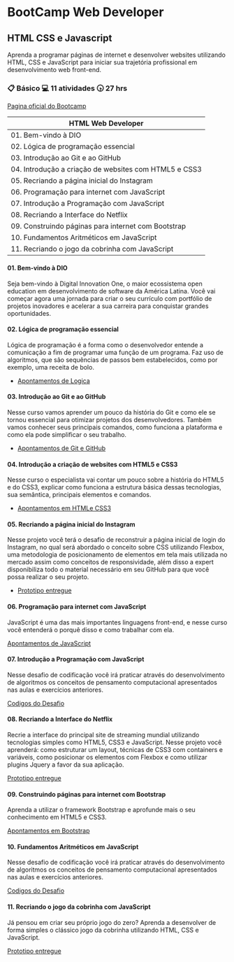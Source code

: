 # BootCamp Web Developer

## HTML CSS e Javascript

Aprenda a programar páginas de internet e desenvolver websites utilizando HTML, CSS e JavaScript para iniciar sua trajetória profissional em desenvolvimento web front-end.

### :clipboard: Básico  :computer: 11 atividades  :clock430: 27 hrs

[Pagina oficial do Bootcamp](https://web.dio.me/track/html-web-developer?tab=path)

| HTML Web Developer                  |
|-------------------------------------|
| 01. Bem-vindo à DIO                  |
| 02. Lógica de programação essencial  |
| 03. Introdução ao Git e ao GitHub    |
| 04. Introdução a criação de websites com HTML5 e CSS3 |
| 05. Recriando a página inicial do Instagram |
| 06. Programação para internet com JavaScript |
| 07. Introdução a Programação com JavaScript |
| 08. Recriando a Interface do Netflix |
| 09. Construindo páginas para internet com Bootstrap |
| 10. Fundamentos Aritméticos em JavaScript |
| 11. Recriando o jogo da cobrinha com JavaScript |


####  01. Bem-vindo à DIO 
Seja bem-vindo à Digital Innovation One, o maior ecossistema open education em desenvolvimento de software da América Latina. Você vai começar agora uma jornada para criar o seu currículo com portfólio de projetos inovadores e acelerar a sua carreira para conquistar grandes oportunidades.

#### 02. Lógica de programação essencial

Lógica de programação é a forma como o desenvolvedor entende a comunicação a fim de programar uma função de um programa. Faz uso de algoritmos, que são sequências de passos bem estabelecidos, como por exemplo, uma receita de bolo.

- [Apontamentos de Logica](https://github.com/VagnerBellacosa/Curso_LogicaDeProgramacao)

#### 03. Introdução ao Git e ao GitHub

Nesse curso vamos aprender um pouco da história do Git e como ele se tornou essencial para otimizar projetos dos desenvolvedores. Também vamos conhecer seus principais comandos, como funciona a plataforma e como ela pode simplificar o seu trabalho.

- [Apontamentos de Git e GitHub](https://github.com/VagnerBellacosa/Curso_GitHub)
 
#### 04. Introdução a criação de websites com HTML5 e CSS3

Nesse curso o especialista vai contar um pouco sobre a história do HTML5 e do CSS3, explicar como funciona a estrutura básica dessas tecnologias, sua semântica, principais elementos e comandos.

 - [Apontamentos em HTMLe CSS3](https://github.com/VagnerBellacosa/CursoHTML5_CSS3)
 
#### 05. Recriando a página inicial do Instagram

Nesse projeto você terá o desafio de reconstruir a página inicial de login do Instagram, no qual será abordado o conceito sobre CSS utilizando Flexbox, uma metodologia de posicionamento de elementos em tela mais utilizada no mercado assim como conceitos de responsividade, além disso a expert disponibiliza todo o material necessário em seu GitHub para que você possa realizar o seu projeto.

- [Prototipo entregue](https://github.com/VagnerBellacosa/001_ReplicaInstagram)
 
#### 06. Programação para internet com JavaScript

JavaScript é uma das mais importantes linguagens front-end, e nesse curso você entenderá o porquê disso e como trabalhar com ela.

 [Apontamentos de JavaScript](https://github.com/VagnerBellacosa/Curso_JavaScript)
 
#### 07. Introdução a Programação com JavaScript

Nesse desafio de codificação você irá praticar através do desenvolvimento de algoritmos os conceitos de pensamento computacional apresentados nas aulas e exercícios anteriores.

[Codigos do Desafio](https://github.com/VagnerBellacosa/Curso_JavaScript/tree/main/Introdu%C3%A7%C3%A3o%20a%20Programa%C3%A7%C3%A3o%20com%20JavaScript)

#### 08. Recriando a Interface do Netflix

Recrie a interface do principal site de streaming mundial utilizando tecnologias simples como HTML5, CSS3 e JavaScript. Nesse projeto você aprenderá: como estruturar um layout, técnicas de CSS3 com containers e variáveis, como posicionar os elementos com Flexbox e como utilizar plugins Jquery a favor da sua aplicação.

 [Prototipo entregue](https://github.com/VagnerBellacosa/002_WebDeveloper_ReplicaNetflix)
 
#### 09. Construindo páginas para internet com Bootstrap

Aprenda a utilizar o framework Bootstrap e aprofunde mais o seu conhecimento em HTML5 e CSS3.

 [Apontamentos em Bootstrap](https://github.com/VagnerBellacosa/CursoBootstrap)
 
#### 10. Fundamentos Aritméticos em JavaScript

Nesse desafio de codificação você irá praticar através do desenvolvimento de algoritmos os conceitos de pensamento computacional apresentados nas aulas e exercícios anteriores.

 [Codigos do Desafio](https://github.com/VagnerBellacosa/Curso_JavaScript/tree/main/FundamentosAritm%C3%A9ticosEmJavaScript)
 
#### 11. Recriando o jogo da cobrinha com JavaScript

Já pensou em criar seu próprio jogo do zero? Aprenda a desenvolver de forma simples o clássico jogo da cobrinha utilizando HTML, CSS e JavaScript.

 [Prototipo entregue](https://github.com/VagnerBellacosa/003_CobrinhaGame_Bootcamp)
